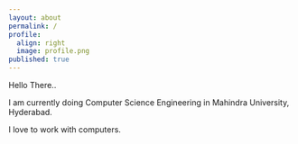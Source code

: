 ```yaml
---
layout: about
permalink: /
profile:
  align: right
  image: profile.png
published: true
---
```


Hello There..

I am currently doing Computer Science Engineering in Mahindra University, Hyderabad.

I love to work with computers.